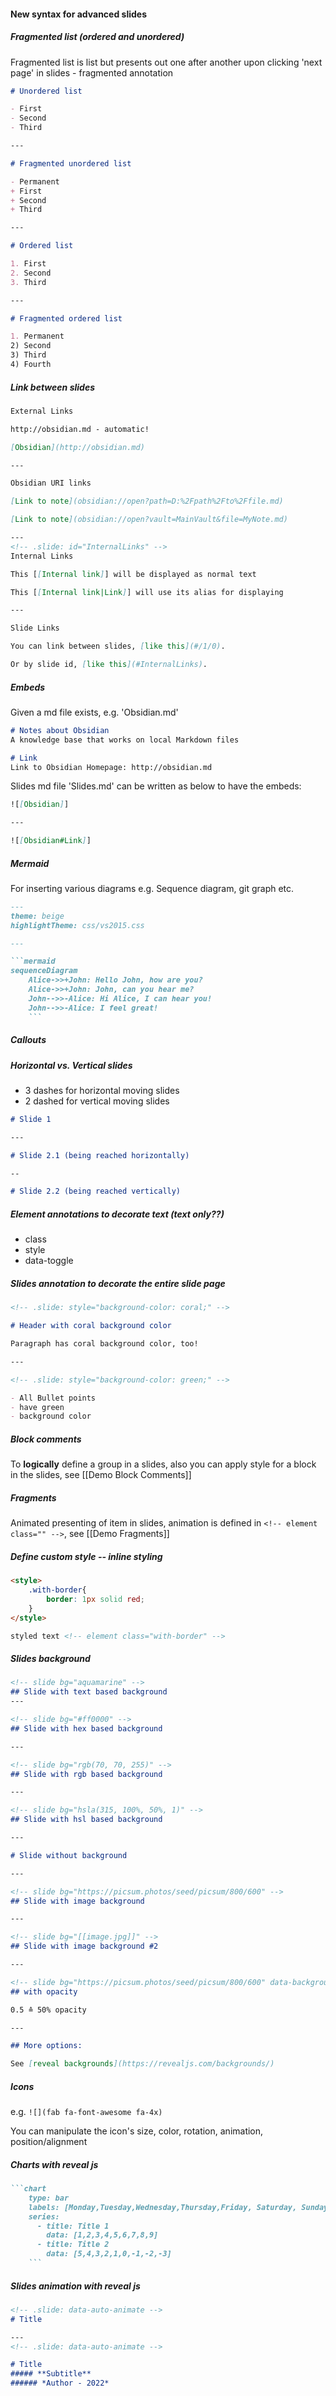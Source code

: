 #### New syntax for advanced slides
##### Fragmented list (ordered and unordered)

Fragmented list is list but presents out one after another upon clicking 'next page' in slides - fragmented annotation

```md
# Unordered list

- First
- Second
- Third

---

# Fragmented unordered list

- Permanent
+ First
+ Second
+ Third

---

# Ordered list

1. First
2. Second
3. Third

---

# Fragmented ordered list

1. Permanent
2) Second
3) Third
4) Fourth
```

##### Link between slides

```md
External Links

http://obsidian.md - automatic!

[Obsidian](http://obsidian.md)

---

Obsidian URI links

[Link to note](obsidian://open?path=D:%2Fpath%2Fto%2Ffile.md)

[Link to note](obsidian://open?vault=MainVault&file=MyNote.md)

---
<!-- .slide: id="InternalLinks" -->
Internal Links

This [[Internal link]] will be displayed as normal text

This [[Internal link|Link]] will use its alias for displaying

---

Slide Links

You can link between slides, [like this](#/1/0).

Or by slide id, [like this](#InternalLinks).

```

##### Embeds

Given a md file exists, e.g. 'Obsidian.md'

```md
# Notes about Obsidian
A knowledge base that works on local Markdown files

# Link
Link to Obsidian Homepage: http://obsidian.md
```

Slides md file 'Slides.md' can be written as below to have the embeds:

```md
![[Obsidian]]

---

![[Obsidian#Link]]
```

##### Mermaid

For inserting various diagrams e.g. Sequence diagram, git graph etc.

```md
---
theme: beige
highlightTheme: css/vs2015.css

---

```mermaid
sequenceDiagram
    Alice->>+John: Hello John, how are you?
    Alice->>+John: John, can you hear me?
    John-->>-Alice: Hi Alice, I can hear you!
    John-->>-Alice: I feel great!
    ```
```

##### Callouts

##### Horizontal vs. Vertical slides

- 3 dashes for horizontal moving slides
- 2 dashed for vertical moving slides

```md
# Slide 1

---

# Slide 2.1 (being reached horizontally)

--

# Slide 2.2 (being reached vertically)
```

##### Element annotations to decorate text (text only??)

- class
- style
- data-toggle
##### Slides annotation to decorate the entire slide page

```md
<!-- .slide: style="background-color: coral;" -->

# Header with coral background color

Paragraph has coral background color, too!

---

<!-- .slide: style="background-color: green;" -->

- All Bullet points
- have green
- background color
```

##### Block comments

To **logically** define a group in a slides, also you can apply style for a block in the slides, see [[Demo Block Comments]]

##### Fragments

Animated presenting of item in slides, animation is defined in `<!-- element class="" -->`, see [[Demo Fragments]]

##### Define custom style -- inline styling

```md
<style>
	.with-border{
		border: 1px solid red;
	}
</style>

styled text <!-- element class="with-border" -->

```


##### Slides background

```md
<!-- slide bg="aquamarine" -->
## Slide with text based background
---

<!-- slide bg="#ff0000" -->
## Slide with hex based background

---

<!-- slide bg="rgb(70, 70, 255)" -->
## Slide with rgb based background

---

<!-- slide bg="hsla(315, 100%, 50%, 1)" -->
## Slide with hsl based background

---

# Slide without background

---

<!-- slide bg="https://picsum.photos/seed/picsum/800/600" -->
## Slide with image background

---

<!-- slide bg="[[image.jpg]]" -->
## Slide with image background #2

---

<!-- slide bg="https://picsum.photos/seed/picsum/800/600" data-background-opacity="0.5" -->
## with opacity

0.5 ≙ 50% opacity

---

## More options:

See [reveal backgrounds](https://revealjs.com/backgrounds/)

```

##### Icons

e.g. `![](fab fa-font-awesome fa-4x)`

You can manipulate the icon's size, color, rotation, animation, position/alignment

##### Charts with reveal js

```md
```chart
    type: bar
    labels: [Monday,Tuesday,Wednesday,Thursday,Friday, Saturday, Sunday, "next Week", "next Month"]
    series:
      - title: Title 1
        data: [1,2,3,4,5,6,7,8,9]
      - title: Title 2
        data: [5,4,3,2,1,0,-1,-2,-3]
    ```
```

##### Slides animation with reveal js

```md
<!-- .slide: data-auto-animate -->
# Title

---
<!-- .slide: data-auto-animate -->

# Title
##### **Subtitle**
###### *Author - 2022* 

```